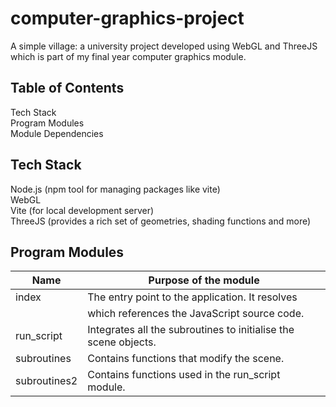 # computer-graphics-project
A simple village: a university project developed using WebGL and ThreeJS which is part of my final year computer graphics module.

## Table of Contents
  Tech Stack  
  Program Modules  
  Module Dependencies

## Tech Stack
  Node.js (npm tool for managing packages like vite)  
  WebGL  
  Vite (for local development server)  
  ThreeJS (provides a rich set of geometries, shading functions and more)

## Program Modules
|Name         |Purpose of the module                                              |  
|---|---|
|index        |The entry point to the application. It resolves <script></script>  |
|             |which references the JavaScript source code.|  
|run_script   |Integrates all the subroutines to initialise the scene objects.    |  
|subroutines  |Contains functions that modify the scene.                          |  
|subroutines2 |Contains functions used in the run_script module.                  |  

